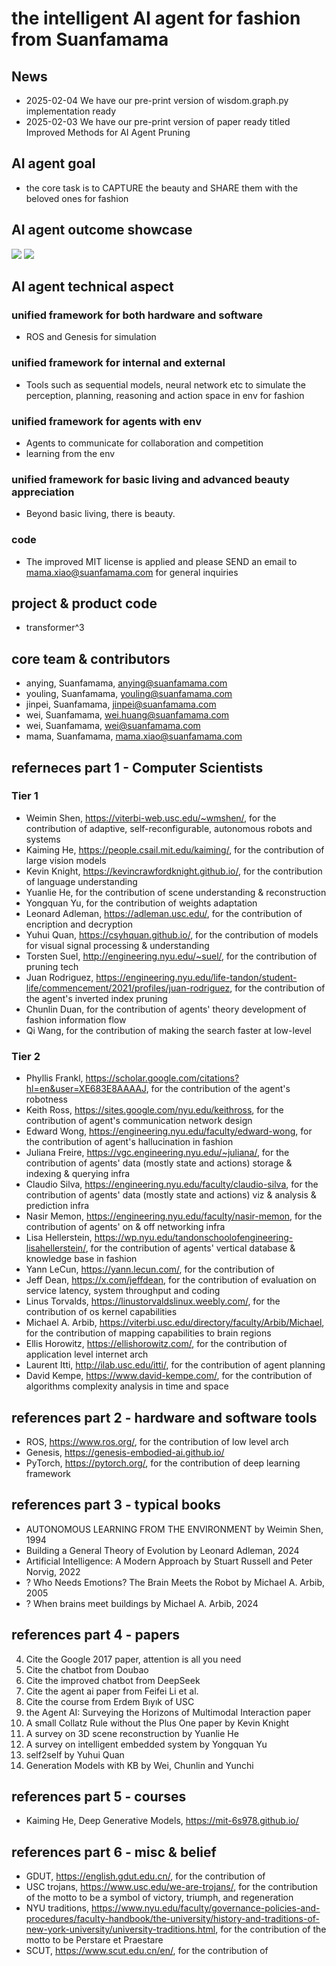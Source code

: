 # the intelligent AI agent for fashion from Suanfamama
## News
* 2025-02-04 We have our pre-print version of wisdom.graph.py implementation ready
* 2025-02-03 We have our pre-print version of paper ready titled Improved Methods for AI Agent Pruning

## AI agent goal
* the core task is to CAPTURE the beauty and SHARE them with the beloved ones for fashion

## AI agent outcome showcase
![](./showcase/1.png)
![](./showcase/2.png)

## AI agent technical aspect
### unified framework for both hardware and software
* ROS and Genesis for simulation

### unified framework for internal and external
* Tools such as sequential models, neural network etc to simulate the perception, planning, reasoning and action space in env for fashion

### unified framework for agents with env
* Agents to communicate for collaboration and competition
* learning from the env

### unified framework for basic living and advanced beauty appreciation
* Beyond basic living, there is beauty.

### code
* The improved MIT license is applied and please SEND an email to mama.xiao@suanfamama.com for general inquiries

## project & product code
* transformer^3

## core team & contributors
* anying, Suanfamama, anying@suanfamama.com
* youling, Suanfamama, youling@suanfamama.com
* jinpei, Suanfamama, jinpei@suanfamama.com
* wei, Suanfamama, wei.huang@suanfamama.com
* wei, Suanfamama, wei@suanfamama.com
* mama, Suanfamama, mama.xiao@suanfamama.com

## referneces part 1 - Computer Scientists
### Tier 1
* Weimin Shen, https://viterbi-web.usc.edu/~wmshen/, for the contribution of adaptive, self-reconfigurable, autonomous robots and systems
* Kaiming He, https://people.csail.mit.edu/kaiming/, for the contribution of large vision models
* Kevin Knight, https://kevincrawfordknight.github.io/, for the contribution of language understanding
* Yuanlie He, for the contribution of scene understanding & reconstruction
* Yongquan Yu, for the contribution of weights adaptation
* Leonard Adleman, https://adleman.usc.edu/, for the contribution of encription and decryption
* Yuhui Quan, https://csyhquan.github.io/, for the contribution of models for visual signal processing & understanding
* Torsten Suel, http://engineering.nyu.edu/~suel/, for the contribution of pruning tech
* Juan Rodriguez, https://engineering.nyu.edu/life-tandon/student-life/commencement/2021/profiles/juan-rodriguez, for the contribution of the agent's inverted index pruning
* Chunlin Duan, for the contribution of agents' theory development of fashion information flow
* Qi Wang, for the contribution of making the search faster at low-level
### Tier 2
* Phyllis Frankl, https://scholar.google.com/citations?hl=en&user=XE683E8AAAAJ, for the contribution of the agent's robotness
* Keith Ross, https://sites.google.com/nyu.edu/keithross, for the contribution of agent's communication network design
* Edward Wong, https://engineering.nyu.edu/faculty/edward-wong, for the contribution of agent's hallucination in fashion
* Juliana Freire, https://vgc.engineering.nyu.edu/~juliana/, for the contribution of agents' data (mostly state and actions) storage & indexing & querying infra
* Claudio Silva, https://engineering.nyu.edu/faculty/claudio-silva, for the contribution of agents' data (mostly state and actions) viz & analysis & prediction infra
* Nasir Memon, https://engineering.nyu.edu/faculty/nasir-memon, for the contribution of agents' on & off networking infra
* Lisa Hellerstein, https://wp.nyu.edu/tandonschoolofengineering-lisahellerstein/, for the contribution of agents' vertical database & knowledge base in fashion
* Yann LeCun, https://yann.lecun.com/, for the contribution of 
* Jeff Dean, https://x.com/jeffdean, for the contribution of evaluation on service latency, system throughput and coding
* Linus Torvalds, https://linustorvaldslinux.weebly.com/, for the contribution of os kernel capabilities
* Michael A. Arbib, https://viterbi.usc.edu/directory/faculty/Arbib/Michael, for the contribution of mapping capabilities to brain regions
* Ellis Horowitz, https://ellishorowitz.com/, for the contribution of application level internet arch
* Laurent Itti, http://ilab.usc.edu/itti/, for the contribution of agent planning
* David Kempe, https://www.david-kempe.com/, for the contribution of algorithms complexity analysis in time and space

## references part 2 - hardware and software tools
* ROS, https://www.ros.org/, for the contribution of low level arch
* Genesis, https://genesis-embodied-ai.github.io/
* PyTorch, https://pytorch.org/, for the contribution of deep learning framework

## references part 3 - typical books
* AUTONOMOUS LEARNING FROM THE ENVIRONMENT by Weimin Shen, 1994
* Building a General Theory of Evolution by Leonard Adleman, 2024
* Artificial Intelligence: A Modern Approach by Stuart Russell and Peter Norvig, 2022
* ? Who Needs Emotions? The Brain Meets the Robot by Michael A. Arbib, 2005
* ? When brains meet buildings by Michael A. Arbib, 2024

## references part 4 - papers
4. Cite the Google 2017 paper, attention is all you need
6. Cite the chatbot from Doubao
7. Cite the improved chatbot from DeepSeek
8. Cite the agent ai paper from Feifei Li et al.
10. Cite the course from Erdem Bıyık of USC
12. the Agent AI: Surveying the Horizons of Multimodal Interaction paper
13. A small Collatz Rule without the Plus One paper by Kevin Knight
14. A survey on 3D scene reconstruction by Yuanlie He
15. A survey on intelligent embedded system by Yongquan Yu
16. self2self by Yuhui Quan
18. Generation Models with KB by Wei, Chunlin and Yunchi

## references part 5 - courses
* Kaiming He, Deep Generative Models, https://mit-6s978.github.io/

## references part 6 - misc & belief
* GDUT, https://english.gdut.edu.cn/, for the contribution of 
* USC trojans, https://www.usc.edu/we-are-trojans/, for the contribution of the motto to be a symbol of victory, triumph, and regeneration
* NYU traditions, https://www.nyu.edu/faculty/governance-policies-and-procedures/faculty-handbook/the-university/history-and-traditions-of-new-york-university/university-traditions.html, for the contribution of the motto to be Perstare et Praestare
* SCUT, https://www.scut.edu.cn/en/, for the contribution of
